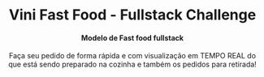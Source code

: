 
<h1 align="center">
Vini Fast Food  - Fullstack Challenge
</h1>
<h4 align="center">
Modelo de Fast food fullstack
</h4>
<div align="center">
Faça seu pedido de forma rápida e com visualização em TEMPO REAL do que está sendo preparado na cozinha e também os pedidos para retirada!
</div>
<br>
<br>
